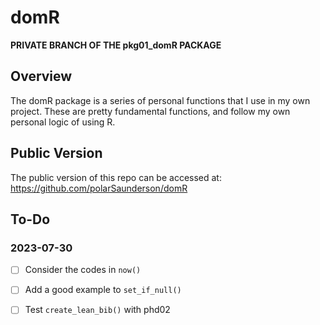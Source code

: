 # domR

**PRIVATE BRANCH OF THE pkg01_domR PACKAGE**

## Overview
The domR package is a series of personal functions that I use in my own project.
These are pretty fundamental functions, and follow my own personal logic of using R.

## Public Version
The public version of this repo can be accessed at: 
  https://github.com/polarSaunderson/domR

## To-Do
### 2023-07-30 
- [ ] Consider the codes in `now()`
- [ ] Add a good example to `set_if_null()`
- [ ] Test `create_lean_bib()` with phd02

